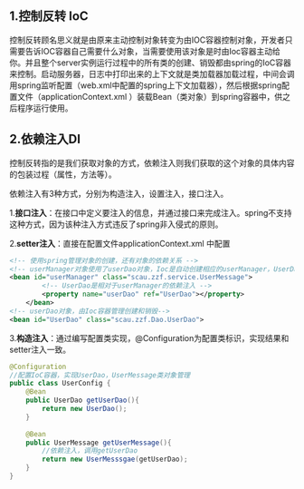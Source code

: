## 1.控制反转 IoC

控制反转顾名思义就是由原来主动控制对象转变为由IOC容器控制对象，开发者只需要告诉IOC容器自己需要什么对象，当需要使用该对象是时由Ioc容器主动给你。并且整个server实例运行过程中的所有类的创建、销毁都由spring的IoC容器来控制。启动服务器，日志中打印出来的上下文就是类加载器加载过程，中间会调用spring监听配置（web.xml中配置的spring上下文加载器），然后根据spring配置文件（applicationContext.xml ）装载Bean（类对象）到spring容器中，供之后程序运行使用。



## 2.依赖注入DI 

控制反转指的是我们获取对象的方式，依赖注入则我们获取的这个对象的具体内容的包装过程（属性，方法等）。

依赖注入有3种方式，分别为构造注入，设置注入，接口注入。

1.**接口注入**：在接口中定义要注入的信息，并通过接口来完成注入。spring不支持这种方式，因为该种注入方式违反了spring非入侵式的原则。

2.**setter注入**：直接在配置文件applicationContext.xml 中配置

```xml
<!-- 使用spring管理对象的创建，还有对象的依赖关系 -->  
<!-- userManager对象使用了userDao对象，Ioc是自动创建相应的userManager，UserDao实现，都是由容器管理创建和销毁--> 
<bean id="userManager" class="scau.zzf.service.UserMessage">    
        <!-- UserDao是相对于userManager的依赖注入 -->    
        <property name="userDao" ref="UserDao"></property>   
    </bean>   
<!-- userDao对象，由Ioc容器管理创建和销毁--> 
<bean id="UserDao" class="scau.zzf.Dao.UserDao">

```

3.**构造注入**：通过编写配置类实现，@Configuration为配置类标识，实现结果和setter注入一致。

```java
@Configuration
//配置IoC容器，实现UserDao，UserMessage类对象管理
public class UserConfig {
    @Bean
    public UserDao getUserDao(){
        return new UserDao();
    }
    
    @Bean
    public UserMessage getUserMessage(){
        //依赖注入，调用getUserDao
        return new UserMesssgae(getUserDao);
    }
}
```

